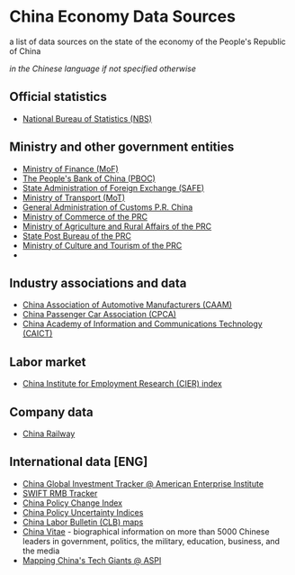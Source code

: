 # China Economy Data Sources
a list of data sources on the state of the economy of the People's Republic of China

_in the Chinese language if not specified otherwise_

## Official statistics

- [National Bureau of Statistics (NBS)](http://www.stats.gov.cn/)

## Ministry and other government entities
- [Ministry of Finance (MoF)](http://www.mof.gov.cn/gkml/caizhengshuju/)
- [The People's Bank of China (PBOC)](http://www.pbc.gov.cn/diaochatongjisi/116219/index.html)
- [State Administration of Foreign Exchange (SAFE)](http://www.safe.gov.cn/safe/tjsj1/index.html)
- [Ministry of Transport (MoT)](https://www.mot.gov.cn/tongjishuju/)
- [General Administration of Customs P.R. China](http://www.customs.gov.cn/customs/302249/zfxxgk/2799825/302274/index.html)
- [Ministry of Commerce of the PRC](http://www.mofcom.gov.cn/article/tongjiziliao/)
- [Ministry of Agriculture and Rural Affairs of the PRC](http://zdscxx.moa.gov.cn:8080/nyb/pc/index.jsp)
- [State Post Bureau of the PRC](http://www.spb.gov.cn/sj/)
- [Ministry of Culture and Tourism of the PRC](http://zwgk.mct.gov.cn/zfxxgkml/447/465/index_3081.html)
- 


## Industry associations and data

- [China Association of Automotive Manufacturers (CAAM)](http://www.caam.org.cn/tjsj)
- [China Passenger Car Association (CPCA)](http://www.cpcaauto.com/)
- [China Academy of Information and Communications Technology (CAICT)](http://www.caict.ac.cn/kxyj/qwfb/qwsj/)


## Labor market

- [China Institute for Employment Research (CIER) index](http://www.cier.org.cn/index.asp)

## Company data

- [China Railway](http://www.china-railway.com.cn/wnfw/sjfw/)

## International data [ENG]

- [China Global Investment Tracker @ American Enterprise Institute](https://www.aei.org/china-global-investment-tracker/)
- [SWIFT RMB Tracker](https://www.swift.com/our-solutions/compliance-and-shared-services/business-intelligence/renminbi/rmb-tracker)
- [China Policy Change Index](https://policychangeindex.org/)
- [China Policy Uncertainty Indices](http://www.policyuncertainty.com/china_monthly.html)
- [China Labor Bulletin (CLB) maps](https://maps.clb.org.hk/)
- [China Vitae](https://www.chinavitae.com/index.php) - biographical information on more than 5000 Chinese leaders in government, politics, the military, education, business, and the media
- [Mapping China's Tech Giants @ ASPI](https://chinatechmap.aspi.org.au/#/map/)
